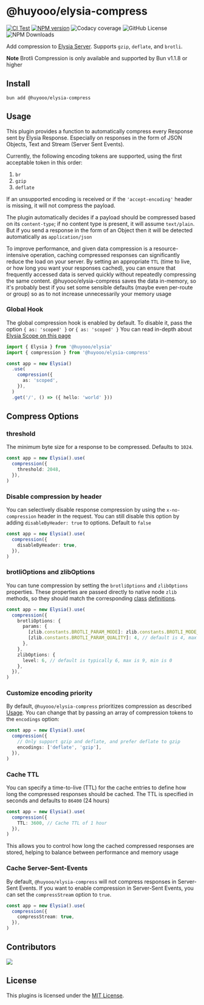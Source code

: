 # @huyooo/elysia-compress

[![CI Test](https://github.com/vermaysha/@huyooo/elysia-compress/actions/workflows/ci.yml/badge.svg)](https://github.com/vermaysha/@huyooo/elysia-compress/actions/workflows/ci.yml)
[![NPM version](https://img.shields.io/npm/v/@huyooo/elysia-compress.svg?style=flat)](https://www.npmjs.com/package/@huyooo/elysia-compress)
![Codacy coverage](https://img.shields.io/codacy/coverage/cac8faec654f452abf60133df31cf86d)
![GitHub License](https://img.shields.io/github/license/vermaysha/@huyooo/elysia-compress?style=flat)
![NPM Downloads](https://img.shields.io/npm/dy/@huyooo/elysia-compress?style=flat)

Add compression to [Elysia Server](https://elysiajs.com/essential/handler.html#response). Supports `gzip`, `deflate`, and `brotli`.

**Note** Brotli Compression is only available and supported by Bun v1.1.8 or higher

## Install

```
bun add @huyooo/elysia-compress
```

## Usage

This plugin provides a function to automatically compress every Response sent by Elysia Response.
Especially on responses in the form of JSON Objects, Text and Stream (Server Sent Events).

Currently, the following encoding tokens are supported, using the first acceptable token in this order:

1. `br`
2. `gzip`
3. `deflate`

If an unsupported encoding is received or if the `'accept-encoding'` header is missing, it will not compress the payload.

The plugin automatically decides if a payload should be compressed based on its `content-type`; if no content type is present, it will assume `text/plain`. But if you send a response in the form of an Object then it will be detected automatically as `application/json`

To improve performance, and given data compression is a resource-intensive operation, caching compressed responses can significantly reduce the load on your server. By setting an appropriate `TTL` (time to live, or how long you want your responses cached), you can ensure that frequently accessed data is served quickly without repeatedly compressing the same content. @huyooo/elysia-compress saves the data in-memory, so it's probably best if you set some sensible defaults (maybe even per-route or group) so as to not increase unnecessarily your memory usage

### Global Hook

The global compression hook is enabled by default. To disable it, pass the option `{ as: 'scoped' }` or `{ as: 'scoped' }` You can read in-depth about [Elysia Scope on this page](https://elysiajs.com/essential/scope.html)

```typescript
import { Elysia } from '@huyooo/elysia'
import { compression } from '@huyooo/elysia-compress'

const app = new Elysia()
  .use(
    compression({
      as: 'scoped',
    }),
  )
  .get('/', () => ({ hello: 'world' }))
```

## Compress Options

### threshold

The minimum byte size for a response to be compressed. Defaults to `1024`.

```typescript
const app = new Elysia().use(
  compression({
    threshold: 2048,
  }),
)
```

### Disable compression by header

You can selectively disable response compression by using the `x-no-compression` header in the request.
You can still disable this option by adding `disableByHeader: true` to options. Default to `false`

```typescript
const app = new Elysia().use(
  compression({
    disableByHeader: true,
  }),
)
```

### brotliOptions and zlibOptions

You can tune compression by setting the `brotliOptions` and `zlibOptions` properties. These properties are passed directly to native node `zlib` methods, so they should match the corresponding [class](https://nodejs.org/api/zlib.html#zlib_class_brotlioptions) [definitions](https://nodejs.org/api/zlib.html#zlib_class_options).

```typescript
const app = new Elysia().use(
  compression({
    brotliOptions: {
      params: {
        [zlib.constants.BROTLI_PARAM_MODE]: zlib.constants.BROTLI_MODE_TEXT, // useful for APIs that primarily return text
        [zlib.constants.BROTLI_PARAM_QUALITY]: 4, // default is 4, max is 11, min is 0
      },
    },
    zlibOptions: {
      level: 6, // default is typically 6, max is 9, min is 0
    },
  }),
)
```

### Customize encoding priority

By default, `@huyooo/elysia-compress` prioritizes compression as described [Usage](#usage). You can change that by passing an array of compression tokens to the `encodings` option:

```typescript
const app = new Elysia().use(
  compression({
    // Only support gzip and deflate, and prefer deflate to gzip
    encodings: ['deflate', 'gzip'],
  }),
)
```

### Cache TTL

You can specify a time-to-live (TTL) for the cache entries to define how long the compressed responses should be cached. The TTL is specified in seconds and defaults to `86400` (24 hours)

```typescript
const app = new Elysia().use(
  compression({
    TTL: 3600, // Cache TTL of 1 hour
  }),
)
```

This allows you to control how long the cached compressed responses are stored, helping to balance between performance and memory usage

### Cache Server-Sent-Events

By default, `@huyooo/elysia-compress` will not compress responses in Server-Sent Events. If you want to enable compression in Server-Sent Events, you can set the `compressStream` option to `true`.

```typescript
const app = new Elysia().use(
  compression({
    compressStream: true,
  }),
)
```

## Contributors

<a href="https://github.com/vermaysha/@huyooo/elysia-compress/graphs/contributors">
  <img src="https://contrib.rocks/image?repo=vermaysha/@huyooo/elysia-compress" />
</a>

## License

This plugins is licensed under the [MIT License](LICENSE).
